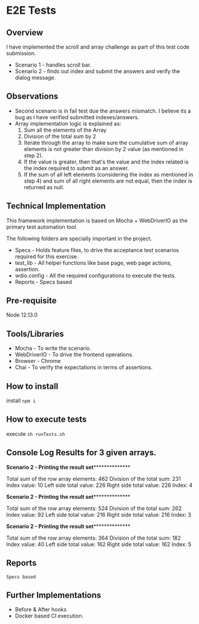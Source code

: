 # E2E Tests

## Overview
I have implemented the scroll and array challenge as part of this test code submission.
* Scenario 1 - handles scroll bar.
* Scenario 2 - finds out index and submit the answers and verify the dialog message.

## Observations
* Second scenario is in fail test due the answers mismatch. I believe its a bug as I have verified submitted indexes/answers.
* Array implementation logic is explained as:
    1. Sum all the elements of the Array 
    2. Division of the total sum by 2 
    3. Iterate through the array to make sure the cumulative sum of array elements is not greater than division by 2 value (as mentioned in step 2).
    4. If the value is greater, then that's the value and the index related is the index required to submit as an answer.
    5. If the sum of all left elements (considering the index as mentioned in step 4) and sum of all right elements are not equal, then the index is returned as null.    

## Technical Implementation
This framework implementation is based on Mocha + WebDriverIO as the primary test automation tool. 

The following folders are specially important in the project. 
* Specs - Holds feature files, to drive the acceptance test scenarios required for this exercise.
* test_lib - All helper functions like base page, web page actions, assertion.
* wdio.config - All the required configurations to execute the tests.
* Reports - Specs based

## Pre-requisite
Node 12.13.0

## Tools/Libraries
* Mocha - To write the scenario.
* WebDriverIO - To drive the frontend operations.
* Browser - Chrome
* Chai - To verify the expectations in terms of assertions.

## How to install
install
 `npm i`

## How to execute tests
execute
 `sh runTests.sh`  

## Console Log Results for 3 given arrays.

****************Scenario 2 - Printing the result set******************************
 
 Total sum of the row array elements: 462
 Division of the total sum: 231
 Index value: 10
 Left side total value: 226
 Right side total value: 226
 Index: 4
 
 ****************Scenario 2 - Printing the result set******************************
 
 Total sum of the row array elements: 524
 Division of the total sum: 262
 Index value: 92
 Left side total value: 216
 Right side total value: 216
 Index: 3
 
 ****************Scenario 2 - Printing the result set******************************
 
 Total sum of the row array elements: 364
 Division of the total sum: 182
 Index value: 40
 Left side total value: 162
 Right side total value: 162
 Index: 5


## Reports
`Specs based`
 
## Further Implementations
* Before & After hooks
* Docker based CI execution.
